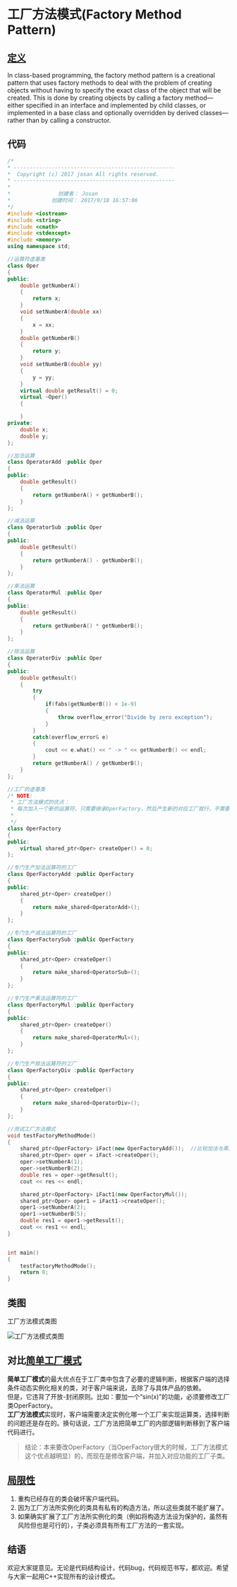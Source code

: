 # 工厂方法模式(Factory Method Pattern)

## [定义](https://en.wikipedia.org/wiki/Factory_method_pattern  "工厂方法模式")

In class-based programming, the factory method pattern is a creational pattern that uses factory methods to deal with the problem of creating objects without having to specify the exact class of the object that will be created. This is done by creating objects by calling a factory method—either specified in an interface and implemented by child classes, or implemented in a base class and optionally overridden by derived classes—rather than by calling a constructor.

## 代码

```C++
/*
* ---------------------------------------------------
*  Copyright (c) 2017 josan All rights reserved.
* ---------------------------------------------------
*
*               创建者： Josan
*             创建时间： 2017/9/18 16:57:06
*/
#include <iostream>
#include <string>
#include <cmath>
#include <stdexcept>
#include <memory>
using namespace std;

//运算符虚基类
class Oper
{
public:
	double getNumberA()
	{
		return x;
	}
	void setNumberA(double xx)
	{
		x = xx;
	}
	double getNumberB()
	{
		return y;
	}
	void setNumberB(double yy)
	{
		y = yy;
	}
	virtual double getResult() = 0;
	virtual ~Oper()
	{

	}
private:
	double x;
	double y;
};

//加法运算
class OperatorAdd :public Oper
{
public:
	double getResult()
	{
		return getNumberA() + getNumberB();
	}
};

//减法运算
class OperatorSub :public Oper
{
public:
	double getResult()
	{
		return getNumberA() - getNumberB();
	}
};

//乘法运算
class OperatorMul :public Oper
{
public:
	double getResult()
	{
		return getNumberA() * getNumberB();
	}
};

//除法运算
class OperatorDiv :public Oper
{
public:
	double getResult()
	{
		try
		{
			if(fabs(getNumberB()) < 1e-9)
			{
				throw overflow_error("Divide by zero exception");
			}
		}
		catch(overflow_error& e)
		{
			cout << e.what() << " -> " << getNumberB() << endl;
		}
		return getNumberA() / getNumberB();
	}
};

//工厂的虚基类      
/* NOTE:
 * 工厂方法模式的优点：
 * 每次加入一个新的运算符，只需要继承OperFactory，然后产生新的对应工厂就行，不需要更改OperFactory
 *
 */
class OperFactory
{
public:
	virtual shared_ptr<Oper> createOper() = 0;
};

//专门生产加法运算符的工厂
class OperFactoryAdd :public OperFactory
{
public:
	shared_ptr<Oper> createOper()
	{
		return make_shared<OperatorAdd>();
	}
};

//专门生产减法运算符的工厂
class OperFactorySub :public OperFactory
{
public:
	shared_ptr<Oper> createOper()
	{
		return make_shared<OperatorSub>();
	}
};

//专门生产乘法运算符的工厂
class OperFactoryMul :public OperFactory
{
public:
	shared_ptr<Oper> createOper()
	{
		return make_shared<OperatorMul>();
	}
};

//专门生产除法运算符的工厂
class OperFactoryDiv :public OperFactory
{
public:
	shared_ptr<Oper> createOper()
	{
		return make_shared<OperatorDiv>();
	}
};

//测试工厂方法模式
void testFactoryMethodMode()
{
	shared_ptr<OperFactory> iFact(new OperFactoryAdd());  //比较加法与乘法，就此处的代码存在不同
	shared_ptr<Oper> oper = iFact->createOper();
	oper->setNumberA(1);
	oper->setNumberB(2);
	double res = oper->getResult();
	cout << res << endl;

	shared_ptr<OperFactory> iFact1(new OperFactoryMul());
	shared_ptr<Oper> oper1 = iFact1->createOper();
	oper1->setNumberA(2);
	oper1->setNumberB(5);
	double res1 = oper1->getResult();
	cout << res1 << endl;
}


int main()
{
	testFactoryMethodMode();
	return 0;
}
```

## 类图
工厂方法模式类图  

![工厂方法模式类图](https://github.com/JosanSun/DesignPattern/blob/master/pic/02%E5%B7%A5%E5%8E%82%E6%96%B9%E6%B3%95%E6%A8%A1%E5%BC%8F%E7%B1%BB%E5%9B%BE.png  "工厂方法模式类图")

## 对比[简单工厂模式](https://github.com/JosanSun/DesignPattern/blob/master/01%E7%AE%80%E5%8D%95%E5%B7%A5%E5%8E%82%E6%A8%A1%E5%BC%8F.md)

**简单工厂模式**的最大优点在于工厂类中包含了必要的逻辑判断，根据客户端的选择条件动态实例化相关的类，对于客户端来说，去除了与具体产品的依赖。  
但是，它违背了开放-封闭原则。比如：要加一个“sin(x)”的功能，必须要修改工厂类OperFactory。  
**工厂方法模式**实现时，客户端需要决定实例化哪一个工厂来实现运算类，选择判断的问题还是存在的。换句话说，工厂方法把简单工厂的内部逻辑判断移到了客户端代码进行。  
> 结论：本来要改OperFactory（当OperFactory很大的时候，工厂方法模式这个优点越明显）的，而现在是修改客户端，并加入对应功能的工厂子类。

## [局限性](https://zh.wikipedia.org/wiki/%E5%B7%A5%E5%8E%82%E6%96%B9%E6%B3%95#.E5.B1.80.E9.99.90.E6.80.A7)  

1. 重构已经存在的类会破坏客户端代码。
2.  因为工厂方法所实例化的类具有私有的构造方法，所以这些类就不能扩展了。
3. 如果确实扩展了工厂方法所实例化的类（例如将构造方法设为保护的，虽然有风险但也是可行的），子类必须具有所有工厂方法的一套实现。

## 结语
欢迎大家提意见。无论是代码结构设计，代码bug，代码规范书写，都欢迎。希望与大家一起用C++实现所有的设计模式。